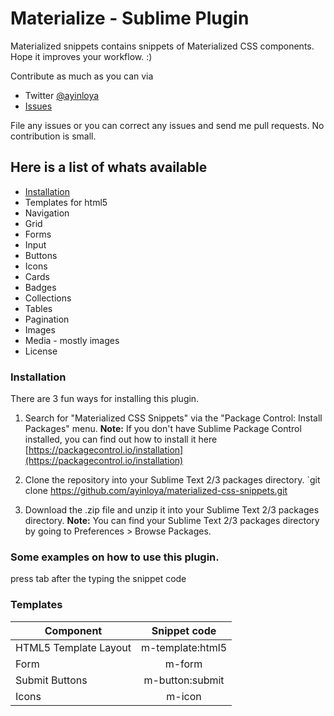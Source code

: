 Materialize - Sublime Plugin
==================

Materialized snippets contains snippets of Materialized CSS components.
Hope  it improves your workflow. :)

Contribute as much as you can via
- Twitter [@ayinloya](https://twitter.com/ayinloya)
- [Issues](https://github.com/ayinloya/materialized-css-snippets/issues)

File any issues or you can correct any issues and send me pull requests. 
No contribution is small.


## Here is a list of whats available
- [Installation](#installation)
- Templates for html5
- Navigation
- Grid
- Forms
- Input
- Buttons
- Icons
- Cards
- Badges
- Collections
- Tables
- Pagination
- Images
- Media - mostly images
- License

### Installation

There are 3 fun ways for installing this plugin.

1. Search for "Materialized CSS Snippets" via the "Package Control: Install Packages" menu.
**Note:** If you don't have Sublime Package Control installed, you can find out how to install it here [https://packagecontrol.io/installation](https://packagecontrol.io/installation)

2. Clone the repository into your Sublime Text 2/3 packages directory.
`git clone https://github.com/ayinloya/materialized-css-snippets.git

3. Download the .zip file and unzip it into your Sublime Text 2/3 packages directory.
**Note:** You can find your Sublime Text 2/3 packages directory by going to Preferences > Browse Packages.

### Some examples on how to use this plugin.
press tab after the typing the snippet code
### Templates

| Component               | Snippet code                   |
|-------------------------| :-----------------------------:|
| HTML5 Template Layout   | m-template:html5               |
| Form                    | m-form                         |
| Submit Buttons          | m-button:submit                |
| Icons                   | m-icon                         |